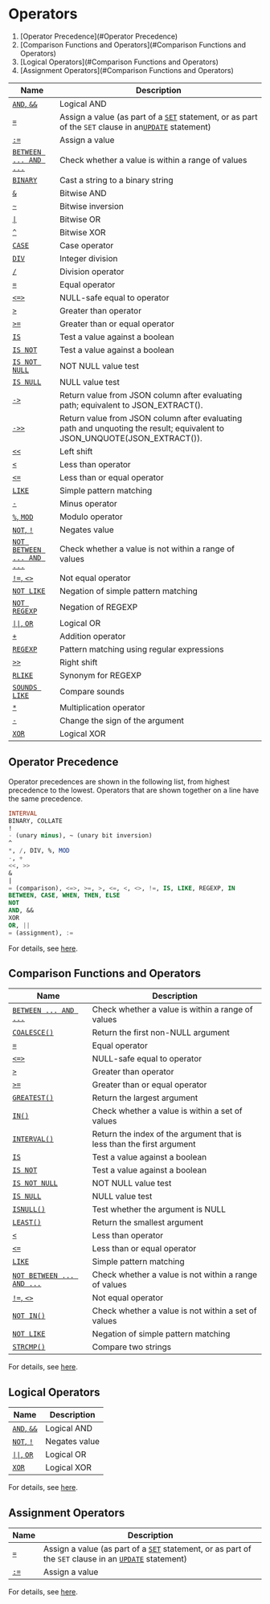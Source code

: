 # Operators

1. [Operator Precedence](#Operator Precedence)
2. [Comparison Functions and Operators](#Comparison Functions and Operators)
3. [Logical Operators](#Comparison Functions and Operators)
4. [Assignment Operators](#Comparison Functions and Operators)

| Name                                     | Description                              |
| ---------------------------------------- | ---------------------------------------- |
| [`AND`, `&&`](https://dev.mysql.com/doc/refman/5.7/en/logical-operators.html#operator_and) | Logical AND                              |
| [`=`](https://dev.mysql.com/doc/refman/5.7/en/assignment-operators.html#operator_assign-equal) | Assign a value (as part of a [`SET`](https://dev.mysql.com/doc/refman/5.7/en/set-variable.html) statement, or as part of the `SET` clause in an[`UPDATE`](https://dev.mysql.com/doc/refman/5.7/en/update.html) statement) |
| [`:=`](https://dev.mysql.com/doc/refman/5.7/en/assignment-operators.html#operator_assign-value) | Assign a value                           |
| [`BETWEEN ... AND ...`](https://dev.mysql.com/doc/refman/5.7/en/comparison-operators.html#operator_between) | Check whether a value is within a range of values |
| [`BINARY`](https://dev.mysql.com/doc/refman/5.7/en/cast-functions.html#operator_binary) | Cast a string to a binary string         |
| [`&`](https://dev.mysql.com/doc/refman/5.7/en/bit-functions.html#operator_bitwise-and) | Bitwise AND                              |
| [`~`](https://dev.mysql.com/doc/refman/5.7/en/bit-functions.html#operator_bitwise-invert) | Bitwise inversion                        |
| [`\|`](https://dev.mysql.com/doc/refman/5.7/en/bit-functions.html#operator_bitwise-or) | Bitwise OR                               |
| [`^`](https://dev.mysql.com/doc/refman/5.7/en/bit-functions.html#operator_bitwise-xor) | Bitwise XOR                              |
| [`CASE`](https://dev.mysql.com/doc/refman/5.7/en/control-flow-functions.html#operator_case) | Case operator                            |
| [`DIV`](https://dev.mysql.com/doc/refman/5.7/en/arithmetic-functions.html#operator_div) | Integer division                         |
| [`/`](https://dev.mysql.com/doc/refman/5.7/en/arithmetic-functions.html#operator_divide) | Division operator                        |
| [`=`](https://dev.mysql.com/doc/refman/5.7/en/comparison-operators.html#operator_equal) | Equal operator                           |
| [`<=>`](https://dev.mysql.com/doc/refman/5.7/en/comparison-operators.html#operator_equal-to) | NULL-safe equal to operator              |
| [`>`](https://dev.mysql.com/doc/refman/5.7/en/comparison-operators.html#operator_greater-than) | Greater than operator                    |
| [`>=`](https://dev.mysql.com/doc/refman/5.7/en/comparison-operators.html#operator_greater-than-or-equal) | Greater than or equal operator           |
| [`IS`](https://dev.mysql.com/doc/refman/5.7/en/comparison-operators.html#operator_is) | Test a value against a boolean           |
| [`IS NOT`](https://dev.mysql.com/doc/refman/5.7/en/comparison-operators.html#operator_is-not) | Test a value against a boolean           |
| [`IS NOT NULL`](https://dev.mysql.com/doc/refman/5.7/en/comparison-operators.html#operator_is-not-null) | NOT NULL value test                      |
| [`IS NULL`](https://dev.mysql.com/doc/refman/5.7/en/comparison-operators.html#operator_is-null) | NULL value test                          |
| [`->`](https://dev.mysql.com/doc/refman/5.7/en/json-search-functions.html#operator_json-column-path) | Return value from JSON column after evaluating path; equivalent to JSON_EXTRACT(). |
| [`->>`](https://dev.mysql.com/doc/refman/5.7/en/json-search-functions.html#operator_json-inline-path) | Return value from JSON column after evaluating path and unquoting the result; equivalent to JSON_UNQUOTE(JSON_EXTRACT()). |
| [`<<`](https://dev.mysql.com/doc/refman/5.7/en/bit-functions.html#operator_left-shift) | Left shift                               |
| [`<`](https://dev.mysql.com/doc/refman/5.7/en/comparison-operators.html#operator_less-than) | Less than operator                       |
| [`<=`](https://dev.mysql.com/doc/refman/5.7/en/comparison-operators.html#operator_less-than-or-equal) | Less than or equal operator              |
| [`LIKE`](https://dev.mysql.com/doc/refman/5.7/en/string-comparison-functions.html#operator_like) | Simple pattern matching                  |
| [`-`](https://dev.mysql.com/doc/refman/5.7/en/arithmetic-functions.html#operator_minus) | Minus operator                           |
| [`%`, `MOD`](https://dev.mysql.com/doc/refman/5.7/en/arithmetic-functions.html#operator_mod) | Modulo operator                          |
| [`NOT`, `!`](https://dev.mysql.com/doc/refman/5.7/en/logical-operators.html#operator_not) | Negates value                            |
| [`NOT BETWEEN ... AND ...`](https://dev.mysql.com/doc/refman/5.7/en/comparison-operators.html#operator_not-between) | Check whether a value is not within a range of values |
| [`!=`, `<>`](https://dev.mysql.com/doc/refman/5.7/en/comparison-operators.html#operator_not-equal) | Not equal operator                       |
| [`NOT LIKE`](https://dev.mysql.com/doc/refman/5.7/en/string-comparison-functions.html#operator_not-like) | Negation of simple pattern matching      |
| [`NOT REGEXP`](https://dev.mysql.com/doc/refman/5.7/en/regexp.html#operator_not-regexp) | Negation of REGEXP                       |
| [`\|\|`, `OR`](https://dev.mysql.com/doc/refman/5.7/en/logical-operators.html#operator_or) | Logical OR                               |
| [`+`](https://dev.mysql.com/doc/refman/5.7/en/arithmetic-functions.html#operator_plus) | Addition operator                        |
| [`REGEXP`](https://dev.mysql.com/doc/refman/5.7/en/regexp.html#operator_regexp) | Pattern matching using regular expressions |
| [`>>`](https://dev.mysql.com/doc/refman/5.7/en/bit-functions.html#operator_right-shift) | Right shift                              |
| [`RLIKE`](https://dev.mysql.com/doc/refman/5.7/en/regexp.html#operator_regexp) | Synonym for REGEXP                       |
| [`SOUNDS LIKE`](https://dev.mysql.com/doc/refman/5.7/en/string-functions.html#operator_sounds-like) | Compare sounds                           |
| [`*`](https://dev.mysql.com/doc/refman/5.7/en/arithmetic-functions.html#operator_times) | Multiplication operator                  |
| [`-`](https://dev.mysql.com/doc/refman/5.7/en/arithmetic-functions.html#operator_unary-minus) | Change the sign of the argument          |
| [`XOR`](https://dev.mysql.com/doc/refman/5.7/en/logical-operators.html#operator_xor) | Logical XOR                              |

## Operator Precedence

Operator precedences are shown in the following list, from highest precedence to the lowest. Operators that are shown together on a line have the same precedence.

``` sql
INTERVAL
BINARY, COLLATE
!
- (unary minus), ~ (unary bit inversion)
^
*, /, DIV, %, MOD
-, +
<<, >>
&
|
= (comparison), <=>, >=, >, <=, <, <>, !=, IS, LIKE, REGEXP, IN
BETWEEN, CASE, WHEN, THEN, ELSE
NOT
AND, &&
XOR
OR, ||
= (assignment), :=
```

For details, see [here](https://dev.mysql.com/doc/refman/5.7/en/operator-precedence.html).

## Comparison Functions and Operators

| Name                                     | Description                              |
| ---------------------------------------- | ---------------------------------------- |
| [`BETWEEN ... AND ...`](https://dev.mysql.com/doc/refman/5.7/en/comparison-operators.html#operator_between) | Check whether a value is within a range of values |
| [`COALESCE()`](https://dev.mysql.com/doc/refman/5.7/en/comparison-operators.html#function_coalesce) | Return the first non-NULL argument       |
| [`=`](https://dev.mysql.com/doc/refman/5.7/en/comparison-operators.html#operator_equal) | Equal operator                           |
| [`<=>`](https://dev.mysql.com/doc/refman/5.7/en/comparison-operators.html#operator_equal-to) | NULL-safe equal to operator              |
| [`>`](https://dev.mysql.com/doc/refman/5.7/en/comparison-operators.html#operator_greater-than) | Greater than operator                    |
| [`>=`](https://dev.mysql.com/doc/refman/5.7/en/comparison-operators.html#operator_greater-than-or-equal) | Greater than or equal operator           |
| [`GREATEST()`](https://dev.mysql.com/doc/refman/5.7/en/comparison-operators.html#function_greatest) | Return the largest argument              |
| [`IN()`](https://dev.mysql.com/doc/refman/5.7/en/comparison-operators.html#function_in) | Check whether a value is within a set of values |
| [`INTERVAL()`](https://dev.mysql.com/doc/refman/5.7/en/comparison-operators.html#function_interval) | Return the index of the argument that is less than the first argument |
| [`IS`](https://dev.mysql.com/doc/refman/5.7/en/comparison-operators.html#operator_is) | Test a value against a boolean           |
| [`IS NOT`](https://dev.mysql.com/doc/refman/5.7/en/comparison-operators.html#operator_is-not) | Test a value against a boolean           |
| [`IS NOT NULL`](https://dev.mysql.com/doc/refman/5.7/en/comparison-operators.html#operator_is-not-null) | NOT NULL value test                      |
| [`IS NULL`](https://dev.mysql.com/doc/refman/5.7/en/comparison-operators.html#operator_is-null) | NULL value test                          |
| [`ISNULL()`](https://dev.mysql.com/doc/refman/5.7/en/comparison-operators.html#function_isnull) | Test whether the argument is NULL        |
| [`LEAST()`](https://dev.mysql.com/doc/refman/5.7/en/comparison-operators.html#function_least) | Return the smallest argument             |
| [`<`](https://dev.mysql.com/doc/refman/5.7/en/comparison-operators.html#operator_less-than) | Less than operator                       |
| [`<=`](https://dev.mysql.com/doc/refman/5.7/en/comparison-operators.html#operator_less-than-or-equal) | Less than or equal operator              |
| [`LIKE`](https://dev.mysql.com/doc/refman/5.7/en/string-comparison-functions.html#operator_like) | Simple pattern matching                  |
| [`NOT BETWEEN ... AND ...`](https://dev.mysql.com/doc/refman/5.7/en/comparison-operators.html#operator_not-between) | Check whether a value is not within a range of values |
| [`!=`, `<>`](https://dev.mysql.com/doc/refman/5.7/en/comparison-operators.html#operator_not-equal) | Not equal operator                       |
| [`NOT IN()`](https://dev.mysql.com/doc/refman/5.7/en/comparison-operators.html#function_not-in) | Check whether a value is not within a set of values |
| [`NOT LIKE`](https://dev.mysql.com/doc/refman/5.7/en/string-comparison-functions.html#operator_not-like) | Negation of simple pattern matching      |
| [`STRCMP()`](https://dev.mysql.com/doc/refman/5.7/en/string-comparison-functions.html#function_strcmp) | Compare two strings                      |

For details, see [here](https://dev.mysql.com/doc/refman/5.7/en/comparison-operators.html).

## Logical Operators

| Name                                     | Description   |
| ---------------------------------------- | ------------- |
| [`AND`, `&&`](https://dev.mysql.com/doc/refman/5.7/en/logical-operators.html#operator_and) | Logical AND   |
| [`NOT`, `!`](https://dev.mysql.com/doc/refman/5.7/en/logical-operators.html#operator_not) | Negates value |
| [`\|\|`, `OR`](https://dev.mysql.com/doc/refman/5.7/en/logical-operators.html#operator_or) | Logical OR    |
| [`XOR`](https://dev.mysql.com/doc/refman/5.7/en/logical-operators.html#operator_xor) | Logical XOR   |

For details, see [here](https://dev.mysql.com/doc/refman/5.7/en/group-by-handling.html).

## Assignment Operators

| Name                                     | Description                              |
| ---------------------------------------- | ---------------------------------------- |
| [`=`](https://dev.mysql.com/doc/refman/5.7/en/assignment-operators.html#operator_assign-equal) | Assign a value (as part of a [`SET`](https://dev.mysql.com/doc/refman/5.7/en/set-variable.html) statement, or as part of the `SET` clause in an [`UPDATE`](https://dev.mysql.com/doc/refman/5.7/en/update.html) statement) |
| [`:=`](https://dev.mysql.com/doc/refman/5.7/en/assignment-operators.html#operator_assign-value) | Assign a value                           |

For details, see [here](https://dev.mysql.com/doc/refman/5.7/en/group-by-functional-dependence.html).
